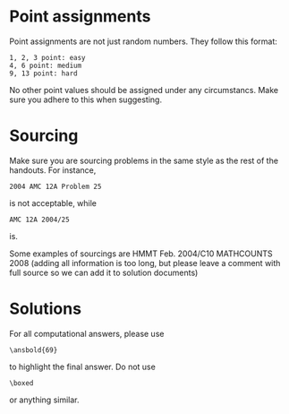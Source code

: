 # Point assignments

Point assignments are not just random numbers. They follow this format:

	1, 2, 3 point: easy
	4, 6 point: medium
	9, 13 point: hard

No other point values should be assigned under any circumstancs. Make sure you adhere to this when suggesting.

# Sourcing

Make sure you are sourcing problems in the same style as the rest of the handouts. For instance,

	2004 AMC 12A Problem 25

is not acceptable, while

	AMC 12A 2004/25

is.

Some examples of sourcings are
	HMMT Feb. 2004/C10
	MATHCOUNTS 2008 (adding all information is too long, but please leave a comment with full source so we can add it to solution documents)

# Solutions

For all computational answers, please use

	\ansbold{69}

to highlight the final answer. Do not use

	\boxed

or anything similar.